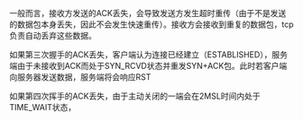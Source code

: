 一般而言，接收方发送的ACK丢失，会导致发送方发生超时重传（由于不是发送的数据包本身丢失，因此不会发生快速重传）。接收方会接收到重复的数据包，tcp负责自动丢弃这些数据。

如果第三次握手的ACK丢失，客户端认为连接已经建立（ESTABLISHED），服务端由于未接收到ACK而处于SYN_RCVD状态并重发SYN+ACK包。此时若客户端向服务器发送数据，服务端将会响应RST

如果第四次挥手的ACK丢失，由于主动关闭的一端会在2MSL时间内处于TIME_WAIT状态，


